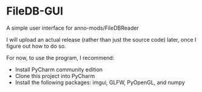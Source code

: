 # FileDB-GUI
A simple user interface for anno-mods/FileDBReader

I will upload an actual release (rather than just the source code) later, once I figure out how to do so.

For now, to use the program, I recommend:

* Install PyCharm community edition
* Clone this project into PyCharm
* Install the following packages: imgui, GLFW, PyOpenGL, and numpy

